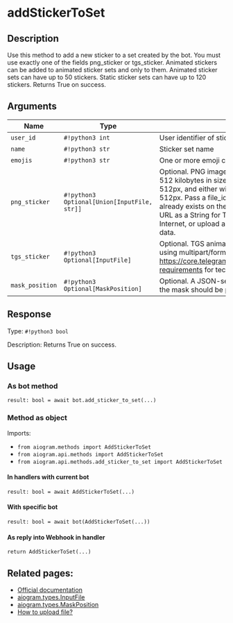 # addStickerToSet

## Description

Use this method to add a new sticker to a set created by the bot. You must use exactly one of the fields png_sticker or tgs_sticker. Animated stickers can be added to animated sticker sets and only to them. Animated sticker sets can have up to 50 stickers. Static sticker sets can have up to 120 stickers. Returns True on success.


## Arguments

| Name | Type | Description |
| - | - | - |
| `user_id` | `#!python3 int` | User identifier of sticker set owner |
| `name` | `#!python3 str` | Sticker set name |
| `emojis` | `#!python3 str` | One or more emoji corresponding to the sticker |
| `png_sticker` | `#!python3 Optional[Union[InputFile, str]]` | Optional. PNG image with the sticker, must be up to 512 kilobytes in size, dimensions must not exceed 512px, and either width or height must be exactly 512px. Pass a file_id as a String to send a file that already exists on the Telegram servers, pass an HTTP URL as a String for Telegram to get a file from the Internet, or upload a new one using multipart/form-data. |
| `tgs_sticker` | `#!python3 Optional[InputFile]` | Optional. TGS animation with the sticker, uploaded using multipart/form-data. See https://core.telegram.org/animated_stickers#technical-requirements for technical requirements |
| `mask_position` | `#!python3 Optional[MaskPosition]` | Optional. A JSON-serialized object for position where the mask should be placed on faces |



## Response

Type: `#!python3 bool`

Description: Returns True on success.


## Usage

### As bot method

```python3
result: bool = await bot.add_sticker_to_set(...)
```

### Method as object

Imports:

- `from aiogram.methods import AddStickerToSet`
- `from aiogram.api.methods import AddStickerToSet`
- `from aiogram.api.methods.add_sticker_to_set import AddStickerToSet`

#### In handlers with current bot
```python3
result: bool = await AddStickerToSet(...)
```

#### With specific bot
```python3
result: bool = await bot(AddStickerToSet(...))
```
#### As reply into Webhook in handler
```python3
return AddStickerToSet(...)
```


## Related pages:

- [Official documentation](https://core.telegram.org/bots/api#addstickertoset)
- [aiogram.types.InputFile](../types/input_file.md)
- [aiogram.types.MaskPosition](../types/mask_position.md)
- [How to upload file?](../upload_file.md)
